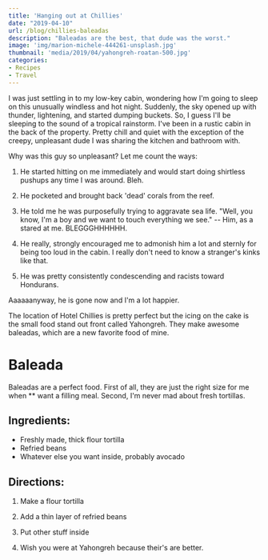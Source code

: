 ```yaml
---
title: 'Hanging out at Chillies'
date: "2019-04-10"
url: /blog/chillies-baleadas
description: "Baleadas are the best, that dude was the worst."
image: 'img/marion-michele-444261-unsplash.jpg'
thumbnail: 'media/2019/04/yahongreh-roatan-500.jpg'
categories:
- Recipes
- Travel
---
```


I was just settling in to my low-key cabin, wondering how I'm going to sleep on this
unusually windless and hot night. Suddenly, the sky opened up with thunder,
lightening, and started dumping buckets. So, I guess I'll be sleeping to the
sound of a tropical rainstorm. I've been in a rustic cabin in the back of the property.
Pretty chill and quiet with the exception of the creepy, unpleasant dude I
was sharing the kitchen and bathroom with.

Why was this guy so unpleasant? Let me count the ways:

1) He started hitting on me immediately and would start doing shirtless pushups
any time I was around. Bleh.

2) He pocketed and brought back 'dead' corals from the reef.

3) He told me he was purposefully trying to aggravate sea life. "Well, you know,
I'm a boy and we want to touch everything we see." -- Him, as a stared at me.
BLEGGGHHHHHH.

4) He really, strongly encouraged me to admonish him a lot and sternly for
being too loud in the cabin. I really don't need to know a stranger's kinks like that.

5) He was pretty consistently condescending and racists toward Hondurans.

Aaaaaanyway, he is gone now and I'm a lot happier.

The location of Hotel Chillies is pretty perfect but the icing on the cake is
the small food stand out front called Yahongreh. They make awesome baleadas, which
are a new favorite food of mine.

# Baleada
Baleadas are a perfect food. First of all, they are just the right size for me when
** want a filling meal. Second, I'm never mad about fresh tortillas.

## Ingredients:
- Freshly made, thick flour tortilla
- Refried beans
- Whatever else you want inside, probably avocado

## Directions:

1) Make a flour tortilla

2) Add a thin layer of refried beans

3) Put other stuff inside

4) Wish you were at Yahongreh because their's are better.
